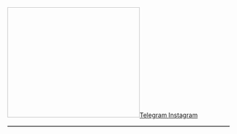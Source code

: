 <table border="1">
    <img width="300px" height="250px" srs="https://i.pinimg.com/736x/cf/5f/ec/cf5fec80170f5a079ffd1e8848ad5107.jpg"> </img>
    <a href="https://t.me/Adik871">Telegram   </a>
    <a href="https://instagram.com/adik.abashev">   Instagram</a>
</table>
